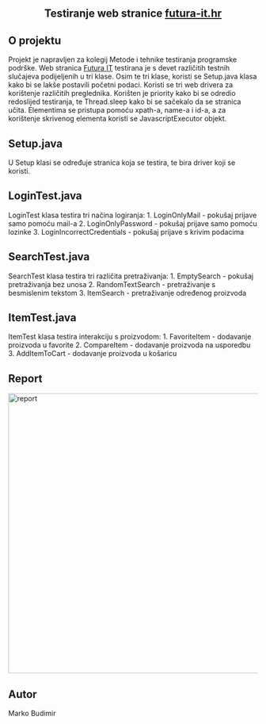 <br />
<div align="center">
  <h2 align="center">Testiranje web stranice <a href="https://www.futura-it.hr/">futura-it.hr</a></h2>
</div>

## O projektu
Projekt je napravljen za kolegij Metode i tehnike testiranja programske podrške.
Web stranica <a href="https://www.futura-it.hr/"> Futura IT</a> testirana je s devet različitih testnih slučajeva
podijeljenih u tri klase. Osim te tri klase, koristi se Setup.java klasa kako bi se lakše postavili početni podaci.
Koristi se tri web drivera za korištenje različitih preglednika. Korišten je priority kako bi se odredio redoslijed 
testiranja, te Thread.sleep kako bi se sačekalo da se stranica učita. Elementima se pristupa pomoću xpath-a, name-a
i id-a, a za korištenje skrivenog elementa koristi se JavascriptExecutor objekt.


## Setup.java
U Setup klasi se određuje stranica koja se testira, te bira driver koji se koristi.


## LoginTest.java
LoginTest klasa testira tri načina logiranja:
	1. LoginOnlyMail - pokušaj prijave samo pomoću mail-a
	2. LoginOnlyPassword - pokušaj prijave samo pomoću lozinke
	3. LoginIncorrectCredentials - pokušaj prijave s krivim podacima


## SearchTest.java
SearchTest klasa testira tri različita pretraživanja:
	1. EmptySearch - pokušaj pretraživanja bez unosa
	2. RandomTextSearch - pretraživanje s besmislenim tekstom
	3. ItemSearch - pretraživanje određenog proizvoda


## ItemTest.java
ItemTest klasa testira interakciju s proizvodom:
	1. FavoriteItem - dodavanje proizvoda u favorite
	2. CompareItem - dodavanje proizvoda na usporedbu
	3. AddItemToCart - dodavanje proizvoda u košaricu


## Report
<img src="/images/sure-fire.png" alt="report" width="1242" height="565">


## Autor
Marko Budimir
